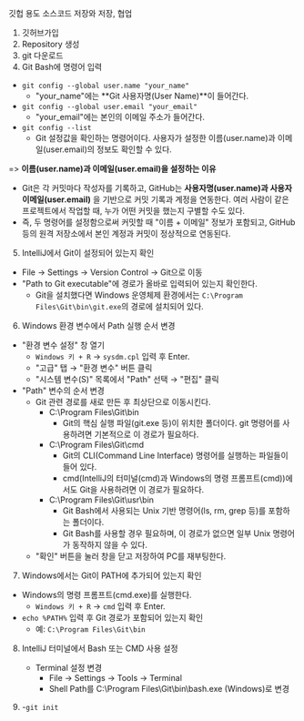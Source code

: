 깃헙 용도
소스코드 저장와 저장, 협업

1. 깃허브가입
2. Repository 생성
3. git 다운로드
4. Git Bash에 명령어 입력
 - ```git config --global user.name "your_name"```
   - "your_name"에는 **Git 사용자명(User Name)**이 들어간다.
 - ```git config --global user.email "your_email"```
   - "your_email"에는 본인의 이메일 주소가 들어간다.  
 - ```git config --list```
   - Git 설정값을 확인하는 명령어이다. 사용자가 설정한 이름(user.name)과 이메일(user.email)의 정보도 확인할 수 있다.


  => **이름(user.name)과 이메일(user.email)을 설정하는 이유**  
   - Git은 각 커밋마다 작성자를 기록하고, GitHub는 **사용자명(user.name)과 사용자 이메일(user.email)** 을 기반으로 커밋 기록과 계정을 연동한다.
   여러 사람이 같은 프로젝트에서 작업할 때, 누가 어떤 커밋을 했는지 구별할 수도 있다.
   - 즉, 두 명령어를 설정함으로써 커밋할 때 "이름 + 이메일" 정보가 포함되고, GitHub 등의 원격 저장소에서 본인 계정과 커밋이 정상적으로 연동된다.

5. IntelliJ에서 Git이 설정되어 있는지 확인
 - File → Settings → Version Control → Git으로 이동
 - "Path to Git executable"에 경로가 올바로 입력되어 있는지 확인한다.
   - Git을 설치했다면 Windows 운영체제 환경에서는 ```C:\Program Files\Git\bin\git.exe```의 경로에 설치되어 있다.

6. Windows 환경 변수에서 Path 실행 순서 변경
 - "환경 변수 설정" 창 열기
   - ```Windows 키 + R``` → ```sysdm.cpl``` 입력 후 Enter.
   - "고급" 탭 → "환경 변수" 버튼 클릭
   - "시스템 변수(S)" 목록에서 "Path" 선택 → "편집" 클릭
 - "Path" 변수의 순서 변경
   - Git 관련 경로를 새로 만든 후 최상단으로 이동시킨다.
     - C:\Program Files\Git\bin
       - Git의 핵심 실행 파일(git.exe 등)이 위치한 폴더이다. git 명령어를 사용하려면 기본적으로 이 경로가 필요하다.
     - C:\Program Files\Git\cmd
       - Git의 CLI(Command Line Interface) 명령어를 실행하는 파일들이 들어 있다. 
       - cmd(IntelliJ의 터미널(cmd)과 Windows의 명령 프롬프트(cmd))에서도 Git을 사용하려면 이 경로가 필요하다.
     - C:\Program Files\Git\usr\bin
       - Git Bash에서 사용되는 Unix 기반 명령어(ls, rm, grep 등)를 포함하는 폴더이다. 
       - Git Bash를 사용할 경우 필요하며, 이 경로가 없으면 일부 Unix 명령어가 동작하지 않을 수 있다.
   - "확인" 버튼을 눌러 창을 닫고 저장하여 PC를 재부팅한다.
 
7. Windows에서는 Git이 PATH에 추가되어 있는지 확인
 - Windows의 명령 프롬프트(cmd.exe)를 실행한다.
   - ```Windows 키 + R``` → ```cmd```  입력 후 Enter.
 - ```echo %PATH%``` 입력 후 Git 경로가 포함되어 있는지 확인
   - 예: ```C:\Program Files\Git\bin```

8. IntelliJ 터미널에서 Bash 또는 CMD 사용 설정
   - Terminal 설정 변경
       - File → Settings → Tools → Terminal
       - Shell Path를 C:\Program Files\Git\bin\bash.exe (Windows)로 변경

9. 
   -```git init```

